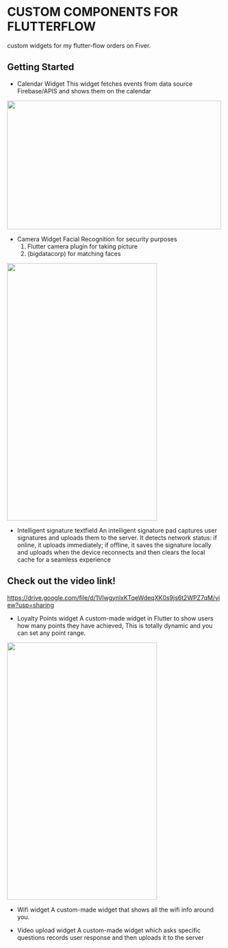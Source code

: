 # CUSTOM COMPONENTS FOR FLUTTERFLOW

custom widgets for my flutter-flow orders on Fiver.

## Getting Started

- Calendar Widget
This widget fetches events from data source Firebase/APIS and shows them on the calendar
<img src="https://github.com/tanzeelRehman/small_widgets_project/blob/main/calender.jpg" width="500" height="300">

- Camera Widget
  Facial Recognition for security purposes
  1. Flutter camera plugin for taking picture
  2. (bigdatacorp) for matching faces
<img src="https://github.com/tanzeelRehman/small_widgets_project/blob/main/face_match.gif" width="350" height="600">
     
- Intelligent signature textfield
  An intelligent signature pad captures user signatures and uploads them to the server. It detects network status: if online, it uploads immediately; if offline, it saves the signature locally and uploads when 
  the device reconnects and then clears the local cache for a seamless experience
## Check out the video link!
https://drive.google.com/file/d/1VlwgynlxKTqeWdeqXK0s9js6t2WPZ7qM/view?usp=sharing

- Loyalty Points widget
  A custom-made widget in Flutter to show users how many points they have achieved, This is totally dynamic and you can set any point range.
<img src="https://github.com/tanzeelRehman/small_widgets_project/blob/main/loyality_points.png" width="350" height="600">

- Wifi widget
  A custom-made widget that shows all the wifi info around you.

- Video upload widget
  A custom-made widget which asks specific questions records user response and then uploads it to the server

